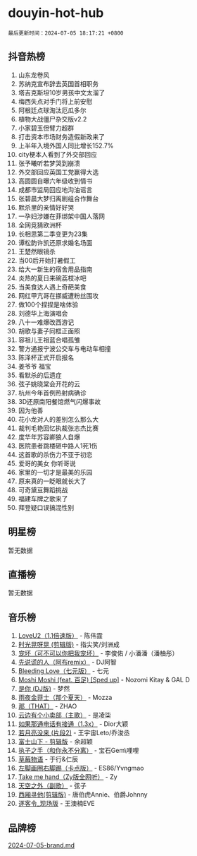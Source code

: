 # douyin-hot-hub

`最后更新时间：2024-07-05 18:17:21 +0800`

## 抖音热榜

1. 山东龙卷风
1. 苏纳克宣布辞去英国首相职务
1. 塔吉克斯坦10岁男孩中文太溜了
1. 梅西失点对手门将上前安慰
1. 阿根廷点球淘汰厄瓜多尔
1. 植物大战僵尸杂交版v2.2
1. 小家碧玉但臂力超群
1. 打击资本市场财务造假新政来了
1. 上半年入境外国人同比增长152.7%
1. city梗本人看到了外交部回应
1. 张予曦听若梦哭到崩溃
1. 外交部回应英国工党赢得大选
1. 高圆圆自曝六年级收到情书
1. 成都市监局回应地沟油谣言
1. 张碧晨大梦归离剧组合作舞台
1. 默杀里的亲情好好哭
1. 一孕妇涉嫌在菲绑架中国人落网
1. 全网竞猜欧洲杯
1. 长相思第二季变更为23集
1. 谭松韵许凯还原求婚名场面
1. 王楚然眼镜杀
1. 当00后开始打暑假工
1. 给大一新生的宿舍用品指南
1. 炎热的夏日来碗荔枝冰吧
1. 当美食达人遇上奇葩美食
1. 网红甲亢哥在挪威遭粉丝围攻
1. 做100个捏捏是啥体验
1. 刘德华上海演唱会
1. 八十一难爆改西游记
1. 胡歌与妻子同框正面照
1. 容祖儿王祖蓝合唱孤雏
1. 警方通报宁波公交车与电动车相撞
1. 陈泽杯正式开启报名
1. 姜爷爷 福宝
1. 看默杀的后遗症
1. 弦子姚晓棠会开花的云
1. 杭州今年首例热射病确诊
1. 3D还原南阳餐馆燃气闪爆事故
1. 因为他善
1. 花小龙对人的差别怎么那么大
1. 裁判毛艳回忆执裁张志杰比赛
1. 度华年苏容卿狼人自爆
1. 医院患者跳楼砸中路人1死1伤
1. 这首歌的杀伤力不亚于初恋
1. 爱哥的美女 你听哥说
1. 家里的一切才是最美的乐园
1. 原来真的一眨眼就长大了
1. 可奇黛豆舞蹈挑战
1. 福建车牌之歌来了
1. 拜登疑口误搞混性别

## 明星榜

暂无数据

## 直播榜

暂无数据

## 音乐榜

1. [LoveU2（1.1倍速版）](https://sf3-cdn-tos.douyinstatic.com/obj/tos-cn-ve-2774/oQMeDffLaEmgMwgCOEMAFCI6INzoFPgWdD0rsa) - 陈伟霆
1. [时光晃呀晃 (剪辑版)](https://sf5-hl-cdn-tos.douyinstatic.com/obj/tos-cn-ve-2774/o8ACeQem3gwI1x3GIYGAfKG0LJebKFRJDwRwyW) - 指尖笑/刘洲成
1. [宠坏（可不可以你把我宠坏）](https://sf5-hl-cdn-tos.douyinstatic.com/obj/tos-cn-ve-2774/ocWI8ft2gd0rAfXKzvKGeMQM6fVLTLfA8UJzwl) - 李俊佑 / 小潘潘（潘柚彤）
1. [先说谎的人（阿布remix）](https://sf5-hl-cdn-tos.douyinstatic.com/obj/tos-cn-ve-2774/owQtOFmAzBgxBKDOYfeCTQTgE9cDORrOQqmCZy) - DJ阿智
1. [Bleeding Love（七元版）](https://sf5-hl-cdn-tos.douyinstatic.com/obj/tos-cn-ve-2774/oEgC9eZFHQ1MfSRnrfkzFp8AayDWqAQMABBgUs) - 七元
1. [Moshi Moshi (feat. 百足) [Sped up]](https://sf3-cdn-tos.douyinstatic.com/obj/tos-cn-ve-2774/ocCPFQcXJLeroaIdQLIGAoeeYM3OAUYGDguHXz) - Nozomi Kitay & GAL D
1. [是你 (DJ版)](https://sf3-cdn-tos.douyinstatic.com/obj/tos-cn-ve-2774/1ec766e572b34c42853ce6315d426850) - 梦然
1. [雨夜金菲士（那个夏天）](https://sf5-hl-cdn-tos.douyinstatic.com/obj/tos-cn-ve-2774/osPmPLDWQBBE2Z6bftCgYwkFaF4pEYEneXaZQs) - Mozza
1. [那（THAT）](https://sf3-cdn-tos.douyinstatic.com/obj/tos-cn-ve-2774/oIIWGeBZCnlGx9tl0gFlCfwlQbj7QWAD8HYAGg) - ZHAO
1. [云边有个小卖部（主歌）](https://sf3-cdn-tos.douyinstatic.com/obj/tos-cn-ve-2774/okvgzOZylLA4WYUHkAhpy5DrCiqAmBjiMIkJp) - 是凌柒
1. [如果那通电话有接通（1.3x）](https://sf5-hl-cdn-tos.douyinstatic.com/obj/tos-cn-ve-2774/ocJeJKhUhAJG8EYZiEFfGFAPkD3beMQ5mwDv1e) - Dior大颖
1. [若月亮没来 (片段2)](https://sf5-hl-cdn-tos.douyinstatic.com/obj/tos-cn-ve-2774/ocQavLLjkCOeDxGyYeIMGgNAIwJ0QXE1Ve3Fzv) - 王宇宙Leto/乔浚丞
1. [富士山下 - 剪辑版](https://sf5-hl-cdn-tos.douyinstatic.com/obj/tos-cn-ve-2774/o4QGmeUZhQXvtC5BDkogeQni8WbdCBUJEYI12v) - 余超颖
1. [执子之手（和你永不分离）](https://sf5-hl-cdn-tos.douyinstatic.com/obj/tos-cn-ve-2774/oU4mUWISThYfqtA61VOl8PAQGeK2LGGQfFCZfY) - 宝石Gem\哩哩
1. [草莓物语](https://sf5-hl-cdn-tos.douyinstatic.com/obj/tos-cn-ve-2774/okynhJ7jEAIIZBfsLgYMEI8QC3WbQNN66RKzhT) - 于行&仁辰
1. [左脚画圈右脚踢（卡点版）](https://sf5-hl-cdn-tos.douyinstatic.com/obj/tos-cn-ve-2774/oAoAIr8BJv8B7W4CEBMsaSfDWrAiF4izwIDMJg) - ES86/Yvngmao
1. [Take me hand（Zy版全网听）](https://sf5-hl-cdn-tos.douyinstatic.com/obj/tos-cn-ve-2774/owyUoUuVpA1I7BiszAYMSqbGseWQw8P7Ea2BiR) - Zy
1. [天空之外（副歌）](https://sf3-cdn-tos.douyinstatic.com/obj/tos-cn-ve-2774/oAYn0BTp8jS8iSyZSHMUWAikyvAWI1c7aiJTr) - 弦子
1. [西厢寻他(剪辑版)](https://sf3-cdn-tos.douyinstatic.com/obj/tos-cn-ve-2774/oUsAVfAQKlRNxEv5qxvIB8o5qmIWUcXbzJKJhw) - 唐伯虎Annie、伯爵Johnny
1. [逐客令_现场版](https://sf5-hl-cdn-tos.douyinstatic.com/obj/tos-cn-ve-2774/okjvqFftEMAIgLPvI8f4MT5CZVyxmDQdBOwjBv) - 王澳楠EVE

## 品牌榜

[2024-07-05-brand.md](2024-07-05-brand.md)
